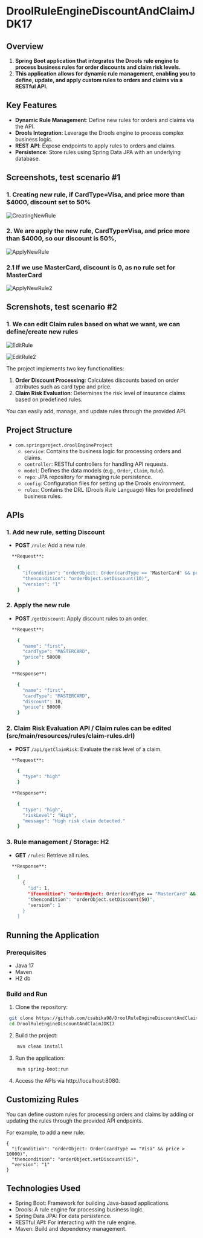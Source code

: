 
# DroolRuleEngineDiscountAndClaimJDK17

## Overview

1. <b>Spring Boot application that integrates the Drools rule engine to process business rules for order discounts and claim risk levels.</b>
2. <b>This application allows for dynamic rule management, enabling you to define, update, and apply custom rules to orders and claims via a RESTful API.</b>

## Key Features

- **Dynamic Rule Management**: Define new rules for orders and claims via the API.
- **Drools Integration**: Leverage the Drools engine to process complex business logic.
- **REST API**: Expose endpoints to apply rules to orders and claims.
- **Persistence**: Store rules using Spring Data JPA with an underlying database.

## Screenshots, test scenario #1

### 1. Creating new rule, if CardType=Visa, and price more than $4000, discount set to 50%
![CreatingNewRule](screenshots/image.png)
### 2. We are apply the new rule, CardType=Visa, and price more than $4000, so our discount is 50%, 
![ApplyNewRule](screenshots/image-1.png)
### 2.1 If we use MasterCard, discount is 0, as no rule set for MasterCard
![ApplyNewRule2](screenshots/image-2.png)

## Screnshots, test scenario #2
### 1. We can edit Claim rules based on what we want, we can define/create new rules
![EditRule](screenshots/image-3.png)

![EditRule2](screenshots/image-4.png)



The project implements two key functionalities:

1. **Order Discount Processing**: Calculates discounts based on order attributes such as card type and price.
2. **Claim Risk Evaluation**: Determines the risk level of insurance claims based on predefined rules.

You can easily add, manage, and update rules through the provided API.


## Project Structure

- `com.springproject.droolEngineProject`
  - `service`: Contains the business logic for processing orders and claims.
  - `controller`: RESTful controllers for handling API requests.
  - `model`: Defines the data models (e.g., `Order`, `Claim`, `Rule`).
  - `repo`: JPA repository for managing rule persistence.
  - `config`: Configuration files for setting up the Drools environment.
  - `rules`: Contains the DRL (Drools Rule Language) files for predefined business rules.

## APIs

### 1. Add new rule, setting Discount


* **POST** `/rule`: Add a new rule.


```bash
  **Request**:

    {
      "ifcondition": "orderObject: Order(cardType == "MasterCard" && price > 4000)",
      "thencondition": "orderObject.setDiscount(10)",
      "version": "1"
    }
```

### 2. Apply the new rule


* **POST** `/getDiscount`: Apply discount rules to an order.

```bash
  **Request**:

    {
      "name": "first",
      "cardType": "MASTERCARD",
      "price": 50000
    }
```



```bash
  **Response**:

    {
      "name": "first",
      "cardType": "MASTERCARD",
      "discount": 10,
      "price": 50000
    }
```


### 2. Claim Risk Evaluation API / Claim rules can be edited (src/main/resources/rules/claim-rules.drl)

* **POST** `/api/getClaimRisk`: Evaluate the risk level of a claim.

```bash
  **Request**:

    {
      "type": "high"
    }
```

```bash
  **Response**:

    {
      "type": "high",
      "riskLevel": "High",
      "message": "High risk claim detected."
    }
```

### 3. Rule management / Storage: H2


* **GET** `/rules`: Retrieve all rules.

```bash
  **Response**:

    [
      {
        "id": 1,
        "ifcondition": "orderObject: Order(cardType == "MasterCard" && price > 4000)",
        "thencondition": "orderObject.setDiscount(50)",
        "version": 1
      }
    ]
```


## Running the Application

### Prerequisites

- Java 17
- Maven
- H2 db

### Build and Run

1. Clone the repository:
```bash
 git clone https://github.com/csabika98/DroolRuleEngineDiscountAndClaimJDK17.git
 cd DroolRuleEngineDiscountAndClaimJDK17
```
2. Build the project:
```bash
    mvn clean install
```
3. Run the application:
```bash
    mvn spring-boot:run
```
4. Access the APIs via http://localhost:8080.

## Customizing Rules

You can define custom rules for processing orders and claims by adding or updating the rules through the provided API endpoints. 

For example, to add a new rule:

    {
      "ifcondition": "orderObject: Order(cardType == "Visa" && price > 10000)",
      "thencondition": "orderObject.setDiscount(15)",
      "version": "1"
    }

## Technologies Used

- Spring Boot: Framework for building Java-based applications.
- Drools: A rule engine for processing business logic.
- Spring Data JPA: For data persistence.
- RESTful API: For interacting with the rule engine.
- Maven: Build and dependency management.

